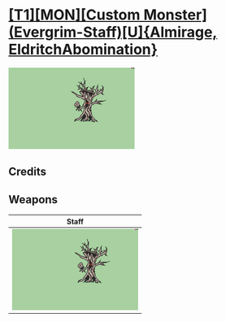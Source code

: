 # [\[T1\]\[MON\]\[Custom Monster\]\(Evergrim-Staff\)\[U\]{Almirage, EldritchAbomination}](./%5BT1%5D%5BMON%5D%5BCustom%20Monster%5D(Evergrim-Staff)%5BU%5D%7BAlmirage,%20EldritchAbomination%7D)

<img src="./7.%20Staff/Staff_000.png" alt="[T1][MON][Custom Monster](Evergrim-Staff)[U]{Almirage, EldritchAbomination} standing" />

## Credits



## Weapons


|Staff |
|  :---: |
| <img alt="Staff animation" src="./7.%20Staff/Staff.gif" /> |
